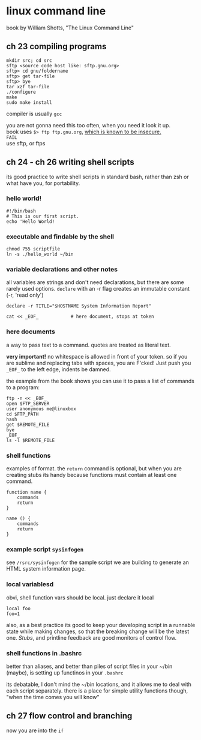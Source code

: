 # linux command line
book by William Shotts, "The Linux Command Line"

## ch 23 compiling programs
	mkdir src; cd src
	sftp <source code host like: sftp.gnu.org>
	sftp> cd gnu/foldername
	sftp> get tar-file
	sftp> bye
	tar xzf tar-file
	./configure
	make
	sudo make install

compiler is usually `gcc`

you are not gonna need this too often, when you need it look it up.  
book uses `$> ftp ftp.gnu.org`, [which is known to be insecure.](http://security.stackexchange.com/questions/23124/good-practices-to-secure-ftp-access)  
`FAIL`   
use sftp, or ftps  

## ch 24 - ch 26 writing shell scripts
its good practice to write shell scripts in standard bash, rather than zsh or what have you, for portability.

### hello world!
	#!/bin/bash
	# This is our first script.
	echo 'Hello World!

### executable and findable by the shell
	chmod 755 scriptfile
	ln -s ./hello_world ~/bin

### variable declarations and other notes
all variables are strings and don't need declarations, but there are some rarely used options. `declare` with an -r flag creates an immutable constant (-r, 'read only')

	declare -r TITLE="$HOSTNAME System Information Report"

	cat << _EOF_			# here document, stops at token

### here documents
a way to pass text to a command. quotes are treated as literal text. 

**very important!** no whitespace is allowed in front of your token. so if you are sublime and replacing tabs with spaces, you are F'cked! Just push you `_EOF_` to the left edge, indents be damned.

the example from the book shows you can use it to pass a list of commands to a program:

	ftp -n << _EOF_
	open $FTP_SERVER
	user anonymous me@linuxbox
	cd $FTP_PATH
	hash
	get $REMOTE_FILE
	bye
	_EOF_
	ls -l $REMOTE_FILE

### shell functions
examples of format. the `return` command is optional, but when you are creating stubs its handy because functions must contain at least one command.

	function name {
		commands
		return
	}

	name () {
		commands
		return
	}

### example script `sysinfogen`
see `/rsrc/sysinfogen` for the sample script we are building to generate an HTML system information page.

### local variablesd
obvi, shell function vars should be local. just declare it local

	local foo
	foo=1

also, as a best practice its good to keep your developing script in a runnable state while making changes, so that the breaking change will be the latest one. *Stubs*, and printline feedback are good monitors of control flow.

### shell functions in .bashrc
better than aliases, and better than piles of script files in your ~/bin (maybe), is setting up functinos in your `.bashrc`

its debatable, I don't mind the ~/bin locations, and it allows me to deal with each script separately. there is a place for simple utility functions though, "when the time comes you will know"

## ch 27 flow control and branching
now you are into the `if`





